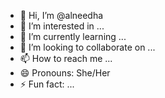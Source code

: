- 👋 Hi, I’m @alneedha
- 👀 I’m interested in ...
- 🌱 I’m currently learning ...
- 💞️ I’m looking to collaborate on ...
- 📫 How to reach me ...
- 😄 Pronouns: She/Her
- ⚡ Fun fact: ...

<!---
alneedha/alneedha is a ✨ special ✨ repository because its `README.md` (this file) appears on your GitHub profile.
You can click the Preview link to take a look at your changes.
--->
